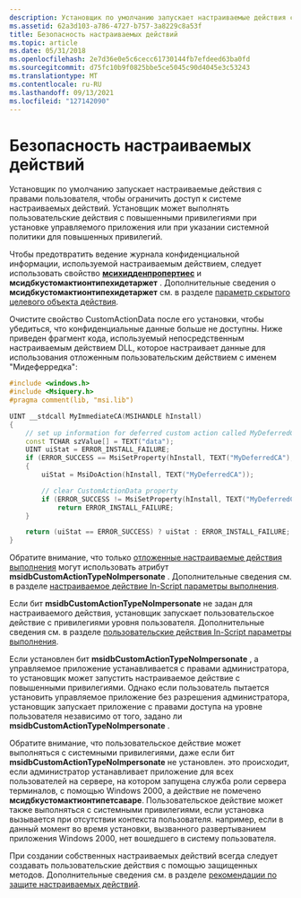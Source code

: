 ```yaml
---
description: Установщик по умолчанию запускает настраиваемые действия с правами пользователя, чтобы ограничить доступ к системе настраиваемых действий.
ms.assetid: 62a3d103-a786-4727-b757-3a8229c8a53f
title: Безопасность настраиваемых действий
ms.topic: article
ms.date: 05/31/2018
ms.openlocfilehash: 2e7d36e0e5c6cecc61730144fb7efdeed63ba0fd
ms.sourcegitcommit: d75fc10b9f0825bbe5ce5045c90d4045e3c53243
ms.translationtype: MT
ms.contentlocale: ru-RU
ms.lasthandoff: 09/13/2021
ms.locfileid: "127142090"
---
```

# <a name="custom-action-security"></a>Безопасность настраиваемых действий

Установщик по умолчанию запускает настраиваемые действия с правами пользователя, чтобы ограничить доступ к системе настраиваемых действий. Установщик может выполнять пользовательские действия с повышенными привилегиями при установке управляемого приложения или при указании системной политики для повышенных привилегий.

Чтобы предотвратить ведение журнала конфиденциальной информации, используемой настраиваемым действием, следует использовать свойство [**мсихидденпропертиес**](msihiddenproperties.md) и **мсидбкустомактионтипехидетаржет** . Дополнительные сведения о **мсидбкустомактионтипехидетаржет** см. в разделе [параметр скрытого целевого объекта действия](custom-action-hidden-target-option.md).

Очистите свойство CustomActionData после его установки, чтобы убедиться, что конфиденциальные данные больше не доступны. Ниже приведен фрагмент кода, используемый непосредственным настраиваемым действием DLL, которое настраивает данные для использования отложенным пользовательским действием с именем "Мидеферредка":


```C++
#include <windows.h>
#include <Msiquery.h>
#pragma comment(lib, "msi.lib")

UINT __stdcall MyImmediateCA(MSIHANDLE hInstall)
{
    // set up information for deferred custom action called MyDeferredCA
    const TCHAR szValue[] = TEXT("data");
    UINT uiStat = ERROR_INSTALL_FAILURE;
    if (ERROR_SUCCESS == MsiSetProperty(hInstall, TEXT("MyDeferredCA"), szValue))
    {
        uiStat = MsiDoAction(hInstall, TEXT("MyDeferredCA"));

        // clear CustomActionData property
        if (ERROR_SUCCESS != MsiSetProperty(hInstall, TEXT("MyDeferredCA"), TEXT("")))
            return ERROR_INSTALL_FAILURE;
    }

    return (uiStat == ERROR_SUCCESS) ? uiStat : ERROR_INSTALL_FAILURE;    
}
```



Обратите внимание, что только [отложенные настраиваемые действия выполнения](deferred-execution-custom-actions.md) могут использовать атрибут **msidbCustomActionTypeNoImpersonate** . Дополнительные сведения см. в разделе [настраиваемое действие In-Script параметры выполнения](custom-action-in-script-execution-options.md).

Если бит **msidbCustomActionTypeNoImpersonate** не задан для настраиваемого действия, установщик запускает пользовательское действие с привилегиями уровня пользователя. Дополнительные сведения см. в разделе [пользовательские действия In-Script параметры выполнения](custom-action-in-script-execution-options.md).

Если установлен бит **msidbCustomActionTypeNoImpersonate** , а управляемое приложение устанавливается с правами администратора, то установщик может запустить настраиваемое действие с повышенными привилегиями. Однако если пользователь пытается установить управляемое приложение без разрешения администратора, установщик запускает приложение с правами доступа на уровне пользователя независимо от того, задано ли **msidbCustomActionTypeNoImpersonate** .

Обратите внимание, что пользовательское действие может выполняться с системными привилегиями, даже если бит **msidbCustomActionTypeNoImpersonate** не установлен. это происходит, если администратор устанавливает приложение для всех пользователей на сервере, на котором запущена служба роли сервера терминалов, с помощью Windows 2000, а действие не помечено **мсидбкустомактионтипетсаваре**. Пользовательское действие может также выполняться с системными привилегиями, если установка вызывается при отсутствии контекста пользователя. например, если в данный момент во время установки, вызванного развертыванием приложения Windows 2000, нет вошедшего в систему пользователя.

При создании собственных настраиваемых действий всегда следует создавать пользовательские действия с помощью защищенных методов. Дополнительные сведения см. в разделе [рекомендации по защите настраиваемых действий](guidelines-for-securing-custom-actions.md).

 

 



